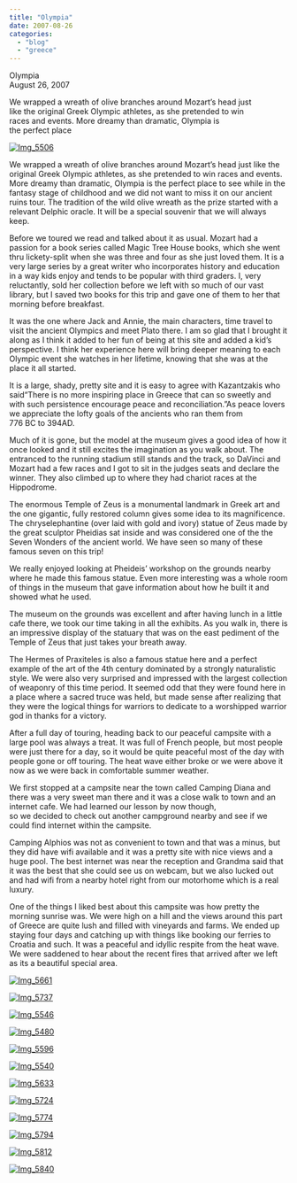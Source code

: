 ```yaml
---
title: "Olympia"
date: 2007-08-26
categories: 
  - "blog"
  - "greece"
---
```


Olympia  
August 26, 2007

We wrapped a wreath of olive branches around Mozart’s head just  
like the original Greek Olympic athletes, as she pretended to win  
races and events. More dreamy than dramatic, Olympia is  
the perfect place

<!--more-->

[![Img_5506](https://pub-ac94b3f306b24c0dba4238943c97f2e1.r2.dev/soultravelers3/images/2008/02/27/img_5506.png "Img_5506")](https://pub-ac94b3f306b24c0dba4238943c97f2e1.r2.dev/photos/uncategorized/2008/02/27/img_5506.png)

We wrapped a wreath of olive branches around Mozart’s head just like the original Greek Olympic athletes, as she pretended to win races and events. More dreamy than dramatic, Olympia is the perfect place to see while in the fantasy stage of childhood and we did not want to miss it on our ancient ruins tour. The tradition of the wild olive wreath as the prize started with a relevant Delphic oracle. It will be a special souvenir that we will always keep.

Before we toured we read and talked about it as usual. Mozart had a passion for a book series called Magic Tree House books, which she went thru lickety-split when she was three and four as she just loved them. It is a very large series by a great writer who incorporates history and education in a way kids enjoy and tends to be popular with third graders. I, very reluctantly, sold her collection before we left with so much of our vast library, but I saved two books for this trip and gave one of them to her that morning before breakfast.

It was the one where Jack and Annie, the main characters, time travel to visit the ancient Olympics and meet Plato there. I am so glad that I brought it along as I think it added to her fun of being at this site and added a kid’s perspective. I think her experience here will bring deeper meaning to each Olympic event she watches in her lifetime, knowing that she was at the place it all started.

It is a large, shady, pretty site and it is easy to agree with Kazantzakis who said“There is no more inspiring place in Greece that can so sweetly and with such persistence encourage peace and reconciliation.”As peace lovers we appreciate the lofty goals of the ancients who ran them from  
776 BC to 394AD.

Much of it is gone, but the model at the museum gives a good idea of how it once looked and it still excites the imagination as you walk about. The entranced to the running stadium still stands and the track, so DaVinci and Mozart had a few races and I got to sit in the judges seats and declare the winner. They also climbed up to where they had chariot races at the Hippodrome.

The enormous Temple of Zeus is a monumental landmark in Greek art and the one gigantic, fully restored column gives some idea to its magnificence. The chryselephantine (over laid with gold and ivory) statue of Zeus made by the great sculptor Pheidias sat inside and was considered one of the the Seven Wonders of the ancient world. We have seen so many of these famous seven on this trip!

We really enjoyed looking at Pheideis’ workshop on the grounds nearby where he made this famous statue. Even more interesting was a whole room of things in the museum that gave information about how he built it and showed what he used.

The museum on the grounds was excellent and after having lunch in a little cafe there, we took our time taking in all the exhibits. As you walk in, there is an impressive display of the statuary that was on the east pediment of the Temple of Zeus that just takes your breath away.

The Hermes of Praxiteles is also a famous statue here and a perfect example of the art of the 4th century dominated by a strongly naturalistic style. We were also very surprised and impressed with the largest collection of weaponry of this time period. It seemed odd that they were found here in a place where a sacred truce was held, but made sense after realizing that  they were the logical things for warriors to dedicate to a worshipped warrior god in thanks for a victory.

After a full day of touring, heading back to our peaceful campsite with a large pool was always a treat. It was full of French people, but most people were just there for a day, so it would be quite peaceful most of the day with people gone or off touring. The heat wave either broke or we were above it now as we were back in comfortable summer weather.

We first stopped at a campsite near the town called Camping Diana and there was a very sweet man there and it was a close walk to town and an internet cafe. We had learned our lesson by now though,  
so we decided to check out another campground nearby and see if we could find internet within the campsite.

Camping Alphios was not as convenient to town and that was a minus, but they did have wifi available and it was a pretty site with nice views and a huge pool. The best internet was near the reception and Grandma said that it was the best that she could see us on webcam, but we also lucked out and had wifi from a nearby hotel right from our motorhome which is a real luxury.

One of the things I liked best about this campsite was how pretty the morning sunrise was. We were high on a hill and the views around this part of Greece are quite lush and filled with vineyards and farms. We ended up staying four days and catching up with things like booking our ferries to Croatia and such. It was a peaceful and idyllic respite from the heat wave. We were saddened to hear about the recent fires that arrived after we left  as its a beautiful special area.

[![Img_5661](https://pub-ac94b3f306b24c0dba4238943c97f2e1.r2.dev/soultravelers3/images/2008/02/27/img_5661.png "Img_5661")](https://pub-ac94b3f306b24c0dba4238943c97f2e1.r2.dev/photos/uncategorized/2008/02/27/img_5661.png)

[![Img_5737](https://pub-ac94b3f306b24c0dba4238943c97f2e1.r2.dev/soultravelers3/images/2008/02/27/img_5737.png "Img_5737")](https://pub-ac94b3f306b24c0dba4238943c97f2e1.r2.dev/photos/uncategorized/2008/02/27/img_5737.png)

[![Img_5546](https://pub-ac94b3f306b24c0dba4238943c97f2e1.r2.dev/soultravelers3/images/2008/02/27/img_5546.png "Img_5546")](https://pub-ac94b3f306b24c0dba4238943c97f2e1.r2.dev/photos/uncategorized/2008/02/27/img_5546.png)

[![Img_5480](https://pub-ac94b3f306b24c0dba4238943c97f2e1.r2.dev/soultravelers3/images/2008/02/27/img_5480.png "Img_5480")](https://pub-ac94b3f306b24c0dba4238943c97f2e1.r2.dev/photos/uncategorized/2008/02/27/img_5480.png)

[![Img_5596](https://pub-ac94b3f306b24c0dba4238943c97f2e1.r2.dev/soultravelers3/images/2008/02/27/img_5596.png "Img_5596")](https://pub-ac94b3f306b24c0dba4238943c97f2e1.r2.dev/photos/uncategorized/2008/02/27/img_5596.png)

[![Img_5540](https://pub-ac94b3f306b24c0dba4238943c97f2e1.r2.dev/soultravelers3/images/2008/02/27/img_5540.png "Img_5540")](https://pub-ac94b3f306b24c0dba4238943c97f2e1.r2.dev/photos/uncategorized/2008/02/27/img_5540.png)

[![Img_5633](https://pub-ac94b3f306b24c0dba4238943c97f2e1.r2.dev/soultravelers3/images/2008/02/27/img_5633.png "Img_5633")](https://pub-ac94b3f306b24c0dba4238943c97f2e1.r2.dev/photos/uncategorized/2008/02/27/img_5633.png)

[![Img_5724](https://pub-ac94b3f306b24c0dba4238943c97f2e1.r2.dev/soultravelers3/images/2008/02/27/img_5724.png "Img_5724")](https://pub-ac94b3f306b24c0dba4238943c97f2e1.r2.dev/photos/uncategorized/2008/02/27/img_5724.png)

[![Img_5774](https://pub-ac94b3f306b24c0dba4238943c97f2e1.r2.dev/soultravelers3/images/2008/02/27/img_5774.png "Img_5774")](https://pub-ac94b3f306b24c0dba4238943c97f2e1.r2.dev/photos/uncategorized/2008/02/27/img_5774.png)

[![Img_5794](https://pub-ac94b3f306b24c0dba4238943c97f2e1.r2.dev/soultravelers3/images/2008/02/27/img_5794.png "Img_5794")](https://pub-ac94b3f306b24c0dba4238943c97f2e1.r2.dev/photos/uncategorized/2008/02/27/img_5794.png)

[![Img_5812](https://pub-ac94b3f306b24c0dba4238943c97f2e1.r2.dev/soultravelers3/images/2008/02/27/img_5812.png "Img_5812")](https://pub-ac94b3f306b24c0dba4238943c97f2e1.r2.dev/photos/uncategorized/2008/02/27/img_5812.png)

[![Img_5840](https://pub-ac94b3f306b24c0dba4238943c97f2e1.r2.dev/soultravelers3/images/2008/02/27/img_5840.png "Img_5840")](https://pub-ac94b3f306b24c0dba4238943c97f2e1.r2.dev/photos/uncategorized/2008/02/27/img_5840.png)
